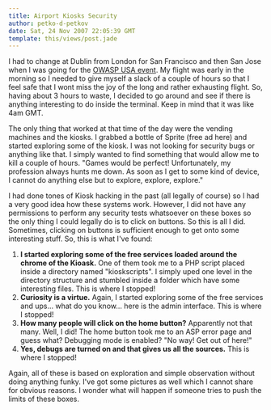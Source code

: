 ```yaml
---
title: Airport Kiosks Security
author: petko-d-petkov
date: Sat, 24 Nov 2007 22:05:39 GMT
template: this/views/post.jade
---
```


I had to change at Dublin from London for San Francisco and then San Jose when I was going for the [OWASP USA event](/blog/owasp-usa-2007-appsec-conference). My flight was early in the morning so I needed to give myself a slack of a couple of hours so that I feel safe that I wont miss the joy of the long and rather exhausting flight. So, having about 3 hours to waste, I decided to go around and see if there is anything interesting to do inside the terminal. Keep in mind that it was like 4am GMT.

The only thing that worked at that time of the day were the vending machines and the kiosks. I grabbed a bottle of Sprite (free ad here) and started exploring some of the kiosk. I was not looking for security bugs or anything like that. I simply wanted to find something that would allow me to kill a couple of hours. "Games would be perfect! Unfortunately, my profession always hunts me down. As soon as I get to some kind of device, I cannot do anything else but to explore, explore, explore."

I had done tones of Kiosk hacking in the past (all legally of course) so I had a very good idea how these systems work. However, I did not have any permissions to perform any security tests whatsoever on these boxes so the only thing I could legally do is to click on buttons. So this is all I did. Sometimes, clicking on buttons is sufficient enough to get onto some interesting stuff. So, this is what I've found:

1. **I started exploring some of the free services loaded around the chrome of the Kioask.** One of them took me to a PHP script placed inside a directory named "kioskscripts". I simply uped one level in the directory structure and stumbled inside a folder which have some interesting files. This is where I stopped!
2. **Curiosity is a virtue.** Again, I started exploring some of the free services and ups... what do you know... here is the admin interface. This is where I stopped!
3. **How many people will click on the home button?** Apparently not that many. Well, I did! The home button took me to an ASP error page and guess what? Debugging mode is enabled? "No way! Get out of here!"
4. **Yes, debugs are turned on and that gives us all the sources.** This is where I stopped!

Again, all of these is based on exploration and simple observation without doing anything funky. I've got some pictures as well which I cannot share for obvious reasons. I wonder what will happen if someone tries to push the limits of these boxes.
